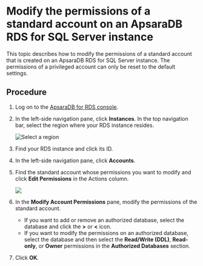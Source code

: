 # Modify the permissions of a standard account on an ApsaraDB RDS for SQL Server instance

This topic describes how to modify the permissions of a standard account that is created on an ApsaraDB RDS for SQL Server instance. The permissions of a privileged account can only be reset to the default settings.

## Procedure

1.  Log on to the [ApsaraDB for RDS console](https://rds.console.aliyun.com/).

2.  In the left-side navigation pane, click **Instances**. In the top navigation bar, select the region where your RDS instance resides.

    ![Select a region](https://static-aliyun-doc.oss-cn-hangzhou.aliyuncs.com/assets/img/en-US/8651559951/p36543.png)

3.  Find your RDS instance and click its ID.

4.  In the left-side navigation pane, click **Accounts**.

5.  Find the standard account whose permissions you want to modify and click **Edit Permissions** in the Actions column.

    ![](https://static-aliyun-doc.oss-cn-hangzhou.aliyuncs.com/assets/img/en-US/7250359951/p4167.png)

6.  In the **Modify Account Permissions** pane, modify the permissions of the standard account.

    -   If you want to add or remove an authorized database, select the database and click the **\>** or **<** icon.
    -   If you want to modify the permissions on an authorized database, select the database and then select the **Read/Write \(DDL\)**, **Read-only**, or **Owner** permissions in the **Authorized Databases** section.
7.  Click **OK**.


